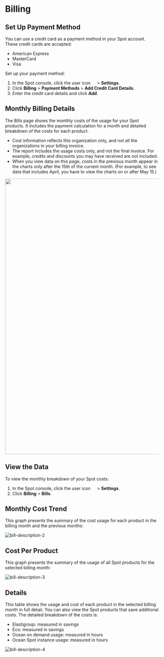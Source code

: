 # Billing

## Set Up Payment Method

You can use a credit card as a payment method in your Spot account. These credit cards are accepted:

- American Express
- MasterCard
- Visa

Set up your payment method:

1. In the Spot console, click the user icon <img height="14" src="https://docs.spot.io/administration/_media/usericon.png"> > **Settings**.
2. Click **Billing** > **Payment Methods** > **Add Credit Card Details**.
3. Enter the credit card details and click **Add**.

## Monthly Billing Details

The Bills page shows the monthly costs of the usage for your Spot products. It includes the payment calculation for a month and detailed breakdown of the costs for each product.

- Cost information reflects this organization only, and not all the organizations in your billing invoice.
- The report includes the usage costs only, and not the final invoice. For example, credits and discounts you may have received are not included.
- When you view data on this page, costs in the previous month appear in the charts only after the 15th of the current month. (For example, to see data that includes April, you have to view the charts on or after May 15.)

<img width="900" src="https://github.com/user-attachments/assets/2f23502f-2e16-44bd-84eb-fb5d7e2b95a4">

## View the Data

To view the monthly breakdown of your Spot costs:

1. In the Spot console, click the user icon <img height="14" src="https://docs.spot.io/administration/_media/usericon.png"> > **Settings**.
2. Click **Billing** > **Bills**.

## Monthly Cost Trend

This graph presents the summary of the cost usage for each product in the billing month and the previous months:

![bill-description-2](https://github.com/user-attachments/assets/0d599aec-95ba-4314-bdce-ad8cc6e8419b)

## Cost Per Product

This graph presents the summary of the usage of all Spot products for the selected billing month:

![bill-description-3](https://github.com/user-attachments/assets/f082a49e-8a4e-4228-89b8-61c947c7ff03)

## Details

This table shows the usage and cost of each product in the selected billing month in full detail. You can also view the Spot products that save additional costs.
The detailed breakdown of the costs is:

- Elastigroup: measured in savings
- Eco: measured in savings
- Ocean on demand usage: measured in hours
- Ocean Spot instance usage: measured in hours

![bill-description-4](https://github.com/user-attachments/assets/49d9d12a-3b59-4a35-9a9c-45a4a31544b3)
